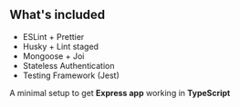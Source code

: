 ## What's included

- ESLint + Prettier
- Husky + Lint staged
- Mongoose + Joi
- Stateless Authentication
- Testing Framework (Jest)

A minimal setup to get **Express app** working in **TypeScript**
